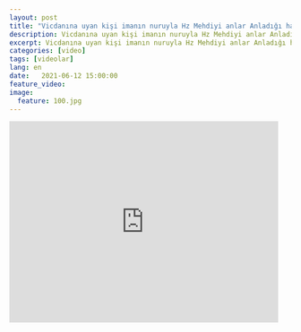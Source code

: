 ```yaml
---
layout: post
title: "Vicdanına uyan kişi imanın nuruyla Hz Mehdiyi anlar Anladığı halde anlamazlıktan gelmek zulumdür"
description: Vicdanına uyan kişi imanın nuruyla Hz Mehdiyi anlar Anladığı halde anlamazlıktan gelmek zulumdür
excerpt: Vicdanına uyan kişi imanın nuruyla Hz Mehdiyi anlar Anladığı halde anlamazlıktan gelmek zulumdür
categories: [video]
tags: [videolar]
lang: en
date:   2021-06-12 15:00:00
feature_video: 
image:
  feature: 100.jpg
---
```




<div class="responsive-wrap">
<iframe src="https://onedrive.live.com/embed?cid=23A1F1172147F32F&resid=23A1F1172147F32F%211175&authkey=AM35i9xOHKr4s2I" width="480" height="360" frameborder="0" scrolling="no" allowfullscreen></iframe>
</div>


